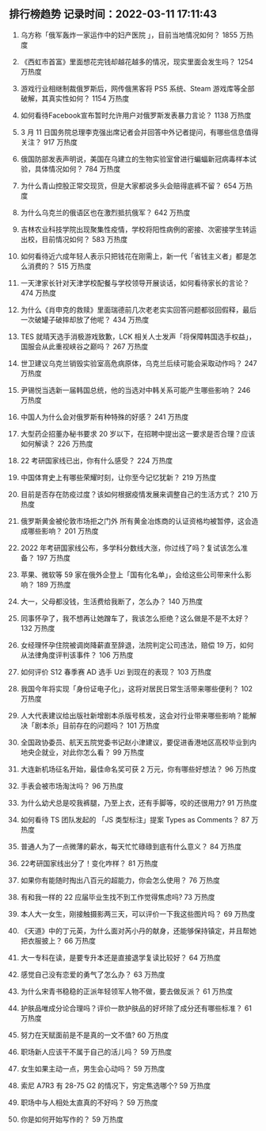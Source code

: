 
## 排行榜趋势 记录时间：2022-03-11 17:11:43
  
  1. 乌方称「俄军轰炸一家运作中的妇产医院 」，目前当地情况如何？ 1855 万热度
    
  2. 《西虹市首富》里面想花完钱却越花越多的情况，现实里面会发生吗？ 1254 万热度
    
  3. 游戏行业相继制裁俄罗斯后，网传俄黑客将 PS5 系统、Steam 游戏库等全部破解，其真实性如何？ 1154 万热度
    
  4. 如何看待Facebook宣布暂时允许用户对俄罗斯发表暴力言论？ 1138 万热度
    
  5. 3 月 11 日国务院总理李克强出席记者会并回答中外记者提问，有哪些信息值得关注？ 917 万热度
    
  6. 俄国防部发表声明说，美国在乌建立的生物实验室曾进行蝙蝠新冠病毒样本试验，具体情况如何？ 784 万热度
    
  7. 为什么青山控股正常交现货，但是大家都说多头会赔得底裤不留？ 654 万热度
    
  8. 为什么乌克兰的俄语区也在激烈抵抗俄军？ 642 万热度
    
  9. 吉林农业科技学院出现聚集性疫情，学校将阳性病例的密接、次密接学生转运出校，目前情况如何？ 583 万热度
    
  10. 如何看待近六成年轻人表示只把钱花在刚需上，新一代「省钱主义者」都是怎么消费的？ 515 万热度
    
  11. 一天津家长针对天津学校配餐与学校领导开展谈话，如何看待家长的言论？ 474 万热度
    
  12. 为什么《肖申克的救赎》里面瑞德前几次老老实实回答问题都驳回假释，最后一次破罐子破摔却放了他呢？ 434 万热度
    
  13. TES 就晴天选手消极游戏致歉，LCK 相关人士发声「将保障韩国选手权益」，国服会从此重视峡谷之巅吗？ 267 万热度
    
  14. 世卫建议乌克兰销毁实验室高危病原体，乌克兰后续可能会采取动作吗？ 247 万热度
    
  15. 尹锡悦当选新一届韩国总统，他的当选对中韩关系可能产生哪些影响？ 246 万热度
    
  16. 中国人为什么会对俄罗斯有种特殊的好感？ 241 万热度
    
  17. 大型药企招董办秘书要求 20 岁以下，在招聘中提出这一要求是否合理？应该如何解读？ 226 万热度
    
  18. 22 考研国家线已出，你有什么感受？ 224 万热度
    
  19. 中国体育史上有哪些荣耀时刻，让你至今记忆犹新？ 219 万热度
    
  20. 目前是否存在防疫过度？该如何根据疫情发展来调整自己的生活方式？ 210 万热度
    
  21. 俄罗斯黄金被伦敦市场拒之门外 所有黄金冶炼商的认证资格均被暂停，这会造成哪些影响？ 201 万热度
    
  22. 2022 年考研国家线公布，多学科分数线大涨，你过线了吗？复试该怎么准备？ 197 万热度
    
  23. 苹果、微软等 59 家在俄外企登上「国有化名单」，会给这些公司带来什么影响？ 189 万热度
    
  24. 大一，父母都没钱，生活费给我断了，怎么办？ 140 万热度
    
  25. 同事怀孕了，我不想再让她蹭车了，我该怎么拒绝？这么做是不是不太好？ 132 万热度
    
  26. 女经理怀孕住院被调岗降薪直至辞退，法院判定公司违法，赔偿 19 万，如何从法律角度评判该事件？ 106 万热度
    
  27. 如何评价 S12 春季赛 AD 选手 Uzi 到现在的表现？ 103 万热度
    
  28. 我国今年将实现「身份证电子化」，这将对居民日常生活带来哪些便利？ 102 万热度
    
  29. 人大代表建议给出版社新增剧本杀版号核发，这会对行业带来哪些影响？能解决「剧本杀」目前存在的问题吗？ 101 万热度
    
  30. 全国政协委员、航天五院党委书记赵小津建议，要促进香港地区高校毕业到内地央企就业，对此你怎么看？ 99 万热度
    
  31. 大连新机场征名开始，最佳命名奖可获 2 万元，你有哪些好想法？ 96 万热度
    
  32. 手表会被市场淘汰吗？ 96 万热度
    
  33. 为什么幼犬总是咬我裤腿，乃至上衣，还有手脚等，咬的还很用力? 91 万热度
    
  34. 如何看待 TS 团队发起的 「JS 类型标注」提案 Types as Comments？ 87 万热度
    
  35. 普通人为了一点微薄的薪水，每天忙忙碌碌到底有什么意义？ 84 万热度
    
  36. 22考研国家线出分了！变化咋样？ 81 万热度
    
  37. 如果你有能随时掏出八百元的超能力，你会怎么使用？ 76 万热度
    
  38. 有和我一样的 22 应届毕业生找不到工作觉得焦虑吗? 73 万热度
    
  39. 本人大一女生，刚接触摄影两三天，可以评价一下我这些图片吗？ 69 万热度
    
  40. 《天道》中的丁元英，为什么面对芮小丹的献身，还能够保持镇定，并且帮她把衣服披上？ 66 万热度
    
  41. 大一专科在读，是要专升本还是直接退学复读比较好？ 64 万热度
    
  42. 感觉自己没有恋爱的勇气了怎么办？ 63 万热度
    
  43. 为什么宋青书稳稳的正派年轻领军人物不做，要去做反派？ 61 万热度
    
  44. 护肤品唯成分论合理吗？评价一款护肤品的好坏除了成分还有哪些标准？ 61 万热度
    
  45. 努力在天赋面前是不是真的一文不值? 60 万热度
    
  46. 职场新人应该干不属于自己的活儿吗？ 59 万热度
    
  47. 女生如果主动一点，男生会心动吗？ 59 万热度
    
  48. 索尼 A7R3 有 28-75 G2 的情况下，穷定焦选哪个? 59 万热度
    
  49. 职场中与人相处太直真的不好吗？ 59 万热度
    
  50. 你是如何开始写作的？ 59 万热度
    